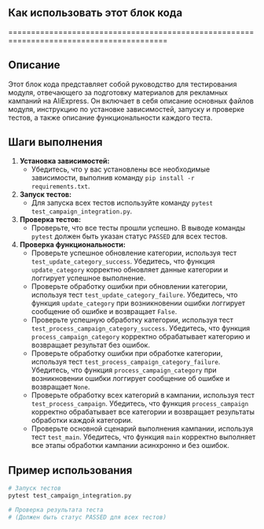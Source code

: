 ## Как использовать этот блок кода
=========================================================================================

Описание
-------------------------
Этот блок кода представляет собой руководство для тестирования модуля, отвечающего за подготовку материалов для рекламных кампаний на AliExpress. Он включает в себя описание основных файлов модуля, инструкцию по установке зависимостей, запуску и проверке тестов, а также описание функциональности каждого теста.

Шаги выполнения
-------------------------
1. **Установка зависимостей:** 
    -  Убедитесь, что у вас установлены все необходимые зависимости, выполнив команду `pip install -r requirements.txt`.
2. **Запуск тестов:** 
    -  Для запуска всех тестов используйте команду `pytest test_campaign_integration.py`.
3. **Проверка тестов:** 
    -  Проверьте, что все тесты прошли успешно. В выводе команды `pytest` должен быть указан статус `PASSED` для всех тестов.
4. **Проверка функциональности:**
    -  Проверьте успешное обновление категории, используя тест `test_update_category_success`. Убедитесь, что функция `update_category` корректно обновляет данные категории и логгирует успешное выполнение.
    -  Проверьте обработку ошибки при обновлении категории, используя тест `test_update_category_failure`. Убедитесь, что функция `update_category` при возникновении ошибки логгирует сообщение об ошибке и возвращает `False`.
    -  Проверьте успешную обработку категории, используя тест `test_process_campaign_category_success`. Убедитесь, что функция `process_campaign_category` корректно обрабатывает категорию и возвращает результат без ошибок.
    -  Проверьте обработку ошибки при обработке категории, используя тест `test_process_campaign_category_failure`. Убедитесь, что функция `process_campaign_category` при возникновении ошибки логгирует сообщение об ошибке и возвращает `None`.
    -  Проверьте обработку всех категорий в кампании, используя тест `test_process_campaign`. Убедитесь, что функция `process_campaign` корректно обрабатывает все категории и возвращает результаты обработки каждой категории.
    -  Проверьте основной сценарий выполнения кампании, используя тест `test_main`. Убедитесь, что функция `main` корректно выполняет все этапы обработки кампании асинхронно и без ошибок.

Пример использования
-------------------------
```python
# Запуск тестов
pytest test_campaign_integration.py

# Проверка результата теста 
# (Должен быть статус PASSED для всех тестов)
```